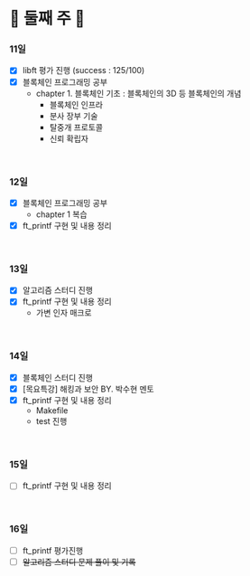 # 📝 둘째 주 📝

### 11일
- [x] libft 평가 진행 (success : 125/100)
- [x] 블록체인 프로그래밍 공부
  - chapter 1. 블록체인 기초 : 블록체인의 3D 등 블록체인의 개념
    - 블록체인 인프라
    - 분사 장부 기술
    - 탈중개 프로토콜
    - 신뢰 확립자 

<br>

### 12일
- [x] 블록체인 프로그래밍 공부
  - chapter 1 복습
- [x] ft_printf 구현 및 내용 정리

<br>

### 13일
- [x] 알고리즘 스터디 진행
- [x] ft_printf 구현 및 내용 정리
  - 가변 인자 매크로

<br>

### 14일
- [x] 블록체인 스터디 진행
- [x] [목요특강] 해킹과 보안 BY. 박수현 멘토
- [x] ft_printf 구현 및 내용 정리
  - Makefile
  - test 진행

<br>

### 15일
- [ ] ft_printf 구현 및 내용 정리

<br>

### 16일
- [ ] ft_printf 평가진행
- [ ] ~~알고리즘 스터디 문제 풀이 및 기록~~

<br>
